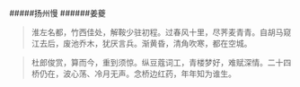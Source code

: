 #####扬州慢
######姜夔
>淮左名都，竹西佳处，解鞍少驻初程。过春风十里，尽荠麦青青。自胡马窥江去后，废池乔木，犹厌言兵。渐黄昏，清角吹寒，都在空城。

>杜郎俊赏，算而今，重到须惊。纵豆蔻词工，青楼梦好，难赋深情。二十四桥仍在，波心荡、冷月无声。念桥边红药，年年知为谁生。